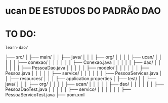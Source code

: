 # ucan DE ESTUDOS DO PADRÃO DAO

# TO DO:
    learn-dao/
├── src/
│   ├── main/
│   │   ├── java/
│   │   │   ├── org/
│   │   │   │   ├── ucan/
│   │   │   │   │   ├── conexao/
│   │   │   │   │   │   ├── Conexao.java
│   │   │   │   │   ├── dao/
│   │   │   │   │   │   ├── PessoaDao.java
│   │   │   │   │   ├── modelo/
│   │   │   │   │   │   ├── Pessoa.java
│   │   │   │   │   ├── service/
│   │   │   │   │   │   ├── PessoaServices.java
│   │   ├── resources/
│   │   │   ├── application.properties
│   ├── test/
│   │   ├── java/
│   │   │   ├── org/
│   │   │   │   ├── ucan/
│   │   │   │   │   ├── dao/
│   │   │   │   │   │   ├── PessoaDaoTest.java
│   │   │   │   │   ├── servico/
│   │   │   │   │   │   ├── PessoaServicoTest.java
├── pom.xml
